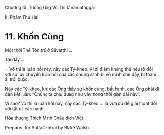  

Chương 15: Tương Ưng Vô Thỉ (Anamatagga)

II: Phẩm Thứ Hai

# 11\. Khốn Cùng

Một thời Thế Tôn trú ở Sāvatthi …

Tại đấy …

—Vô thỉ là luân hồi này, này các Tỷ-kheo. Khởi điểm không thể nêu rõ đối với sự lưu chuyển luân hồi của các chúng sanh bị vô minh che đậy, bị tham ái trói buộc.

Này các Tỷ-kheo, khi các Ông thấy sự khốn cùng, bất hạnh, các Ông phải đi đến kết luận: “Chúng ta chịu đựng như vậy trong thời gian dài này”.

Vì sao? Vô thỉ là luân hồi này, này các Tỷ-kheo … là vừa đủ để giải thoát đối với tất cả các hành.

Hòa thượng Thích Minh Châu dịch Việt.

Prepared for SuttaCentral by Blake Walsh.